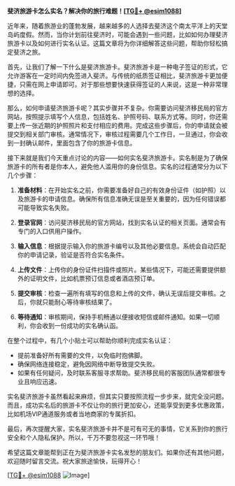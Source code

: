 **斐济旅游卡怎么实名？解决你的旅行难题！[[TG💪+ @esim1088](https://t.me/s/esim1088)]**

近年来，随着旅游业的蓬勃发展，越来越多的人选择去斐济这个南太平洋上的天堂岛屿度假。然而，当你计划前往斐济时，可能会遇到一些问题，比如如何办理斐济旅游卡以及如何进行实名认证。这篇文章将为你详细解答这些问题，帮助你轻松搞定斐济之旅。

首先，让我们了解一下什么是斐济旅游卡。斐济旅游卡是一种电子签证的形式，它允许游客在一定时间内免签进入斐济。与传统的纸质签证相比，斐济旅游卡更加便捷，只需在网上申请即可。对于那些想要快速获得签证的人来说，这是一种非常理想的选择。

那么，如何申请斐济旅游卡呢？其实步骤并不复杂。你需要访问斐济移民局的官方网站，按照提示填写个人信息，包括姓名、护照号码、联系方式等。同时，你还需要上传一张近期的护照照片和支付相应的费用。完成这些步骤后，你的申请就会被提交到相关部门审核。通常情况下，审核过程需要几个工作日，一旦通过，你会收到一封确认邮件，里面包含了你的旅游卡信息。

接下来就是我们今天重点讨论的内容——如何实名斐济旅游卡。实名制是为了确保旅游卡的所有者是你本人，避免他人滥用你的身份信息。实名的过程通常分为以下几个步骤：

1. **准备材料**：在开始实名之前，你需要准备好自己的有效身份证件（如护照）以及旅游卡的申请信息。确保所有信息准确无误是至关重要的，因为任何错误都可能导致实名失败。

2. **登录官网**：访问斐济移民局的官方网站，找到实名认证的相关页面。通常会有专门的入口供用户操作。

3. **输入信息**：根据提示输入你的旅游卡编号以及其他必要信息。系统会自动匹配你的申请记录，验证是否符合实名条件。

4. **上传文件**：上传你的身份证件扫描件或照片。某些情况下，可能还需要提供额外的证明文件，比如机票预订信息或者酒店预订单。

5. **提交审核**：检查一遍所有填写的信息和上传的文件，确认无误后提交审核。之后，你就只能耐心等待审核结果了。

6. **等待通知**：审核期间，保持手机畅通以便接收短信或邮件通知。如果一切顺利，你会收到一份成功的实名确认函。

在整个过程中，有几个小贴士可以帮助你顺利完成实名认证：

- 提前准备好所有需要的文件，以免临时抱佛脚。
- 确保网络连接稳定，避免因网络中断导致提交失败。
- 如果有任何疑问，及时联系客服寻求帮助。斐济移民局的客服团队通常都很专业且响应迅速。

实名斐济旅游卡虽然看起来麻烦，但其实只要按照流程一步步来，就完全没问题。而且，成功实名后的旅游卡不仅让你的旅行更加安心，还能享受到更多优惠政策，比如机场VIP通道服务或者当地商家的专属折扣。

最后，再次提醒大家，实名斐济旅游卡并不是可有可无的事情，它关系到你的旅行安全和个人隐私保护。所以，千万不要忽视这一环节哦！

希望这篇文章能帮到正在为斐济旅游卡实名发愁的朋友们。如果你还有其他问题，欢迎随时留言交流。祝大家旅途愉快，玩得开心！

[[TG💪+ @esim1088](https://t.me/s/esim1088) ![Image](https://i.postimg.cc/4NQfJmqS/Snipaste-2025-05-13-00-14-12.png)]